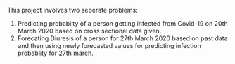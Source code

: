 This project involves two seperate problems:
1. Predicting probablity of a person getting infected from Covid-19 on 20th March 2020 based on cross sectional data given.
2. Forecating Diuresis of a person for 27th March 2020 based on past data and then using newly forecasted values for predicting infection probablity for 27th march.
